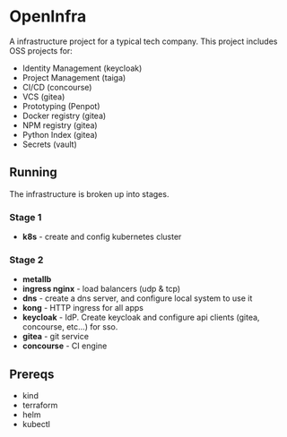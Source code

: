 # OpenInfra

A infrastructure project for a typical tech company.  This project includes OSS projects for:

* Identity Management (keycloak)
* Project Management (taiga)
* CI/CD (concourse)
* VCS (gitea)
* Prototyping (Penpot)
* Docker registry (gitea)
* NPM registry (gitea)
* Python Index (gitea)
* Secrets (vault)

## Running

The infrastructure is broken up into stages.

### Stage 1

* __k8s__ - create and config kubernetes cluster

### Stage 2

* __metallb__
* __ingress nginx__ - load balancers (udp & tcp)
* __dns__ - create a dns server, and configure local system to use it
* __kong__ - HTTP ingress for all apps
* __keycloak__ - IdP.  Create keycloak and configure api clients (gitea, concourse, etc...) for sso.
* __gitea__ - git service
* __concourse__ - CI engine

## Prereqs

* kind
* terraform
* helm
* kubectl

